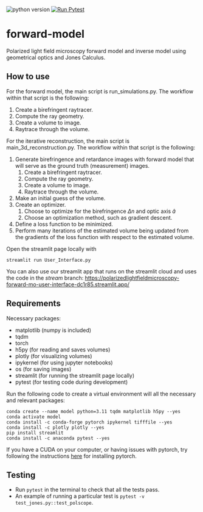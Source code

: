 ![python version](https://img.shields.io/badge/python-3.11-blue)
[![Run Pytest](https://github.com/PolarizedLightFieldMicroscopy/forward-model/actions/workflows/pytest-action.yml/badge.svg)](https://github.com/PolarizedLightFieldMicroscopy/forward-model/actions/workflows/pytest-action.yml)
# forward-model
Polarized light field microscopy forward model and inverse model using geometrical optics and Jones Calculus.

## How to use
For the forward model, the main script is run_simulations.py. The workflow within that script is the following:

1. Create a birefringent raytracer.
1. Compute the ray geometry.
1. Create a volume to image.
1. Raytrace through the volume.

For the iterative reconstruction, the main script is main_3d_reconstruction.py.
The workflow within that script is the following:
1. Generate birefringence and retardance images with forward model that will serve as the ground truth (measurement) images.
    1. Create a birefringent raytracer.
    1. Compute the ray geometry.
    1. Create a volume to image.
    1. Raytrace through the volume.
1. Make an initial guess of the volume.
1. Create an optimizer.
    1. Choose to optimize for the birefringence $\Delta n$ and optic axis $\hat{a}$
    1. Choose an optimization method, such as gradient descent.
1. Define a loss function to be minimized.
1. Perform many iterations of the estimated volume being updated from the gradients of the loss function with respect to the estimated volume.

Open the streamlit page locally with
```
streamlit run User_Interface.py
```

You can also use our streamlit app that runs on the streamlit cloud and uses the code in the *stream* branch: https://polarizedlightfieldmicroscopy-forward-mo-user-interface-dc1r85.streamlit.app/

## Requirements
<!-- See environment.txt and environment.yml files. -->

Necessary packages:
- matplotlib (numpy is included)
- tqdm
- torch
- h5py (for reading and saves volumes)
- plotly (for visualizing volumes)
- ipykernel (for using jupyter notebooks)
- os (for saving images)
- streamlit (for running the streamlit page locally)
- pytest (for testing code during development)

Run the following code to create a virtual environment will all the necessary and relevant packages:
```
conda create --name model python=3.11 tqdm matplotlib h5py --yes
conda activate model
conda install -c conda-forge pytorch ipykernel tifffile --yes
conda install -c plotly plotly --yes
pip install streamlit
conda install -c anaconda pytest --yes
```

If you have a CUDA on your computer, or having issues with pytorch, try following the instructions [here](https://pytorch.org/get-started/locally/) for installing pytorch.

## Testing
- Run ```pytest``` in the terminal to check that all the tests pass.
- An example of running a particular test is ```pytest -v test_jones.py::test_polscope```.